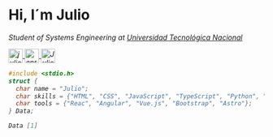 <h1>Hi, I´m Julio</h1> 
<p><em>Student of Systems Engineering at <a href="https://www.utn.edu.ar/es/">Universidad Tecnológica Nacional
<p>
  <a href="https://instagram.com/julio.enriqee" target="_blank">
    <img align="center" src="https://cdn.jsdelivr.net/npm/simple-icons@3.0.1/icons/instagram.svg" alt="julio.enriqee" height="28px" width="28px" />
  </a>
  <a href="https://twitter.com/enriqee_13" target="_blank">
    <img align="center" src="https://cdn.jsdelivr.net/npm/simple-icons@3.0.1/icons/twitter.svg" alt="enrique" height="28px" width="28px" />
  </a>
  <a href="https://www.linkedin.com/in/julio-enrique-54234a223/" target="_blank">
    <img align="center" src="https://cdn.jsdelivr.net/npm/simple-icons@3.0.1/icons/linkedin.svg" alt="Julio Enrique" height="28px" width="28px" />
  </a>
</p>
  
```C
#include <stdio.h>
struct {
  char name = "Julio";
  char skills = {"HTML", "CSS", "JavaScript", "TypeScript", "Python", "Java", "#C", "SQL", "PHP"};
  char tools = {"Reac", "Angular", "Vue.js", "Bootstrap", "Astro"};
} Data;

Data [1]

```
